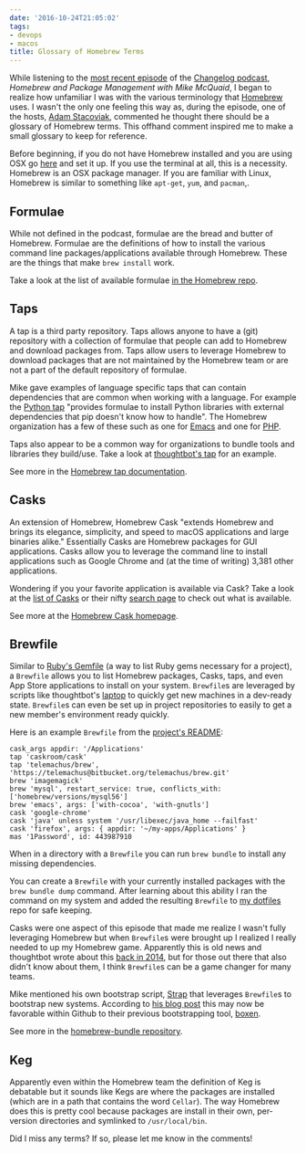 ```yaml
---
date: '2016-10-24T21:05:02'
tags:
- devops
- macos
title: Glossary of Homebrew Terms
---
```


While listening to the [most recent episode](https://changelog.com/podcast/223) of the [Changelog podcast](https://changelog.com/podcast), _Homebrew and Package Management with Mike McQuaid_, I began to realize how unfamiliar I was with the various terminology that [Homebrew](http://brew.sh) uses. I wasn't the only one feeling this way as, during the episode, one of the hosts, [Adam Stacoviak](https://twitter.com/adamstac), commented he thought there should be a glossary of Homebrew terms. This offhand comment inspired me to make a small glossary to keep for reference.

Before beginning, if you do not have Homebrew installed and you are using OSX go [here](http://brew.sh/) and set it up. If you use the terminal at all, this is a necessity. Homebrew is an OSX package manager. If you are familiar with Linux, Homebrew is similar to something like `apt-get`, `yum`, and `pacman`,.

## Formulae

While not defined in the podcast, formulae are the bread and butter of Homebrew. Formulae are the definitions of how to install the various command line packages/applications available through Homebrew. These are the things that make `brew install` work.

Take a look at the list of available formulae [in the Homebrew repo](https://github.com/Homebrew/homebrew-core/tree/master/Formula).

## Taps

A tap is a third party repository. Taps allows anyone to have a (git) repository with a collection of formulae that people can add to Homebrew and download packages from. Taps allow users to leverage Homebrew to download packages that are not maintained by the Homebrew team or are not a part of the default repository of formulae.

Mike gave examples of language specific taps that can contain dependencies that are common when working with a language. For example the [Python tap](https://github.com/Homebrew/Homebrew-python) "provides formulae to install Python libraries with external dependencies that pip doesn't know how to handle". The Homebrew organization has a few of these such as one for [Emacs](https://github.com/Homebrew/Homebrew-emacs) and one for [PHP](https://github.com/Homebrew/Homebrew-php).

Taps also appear to be a common way for organizations to bundle tools and libraries they build/use. Take a look at [thoughtbot's tap](https://github.com/thoughtbot/Homebrew-formulae) for an example.

See more in the [Homebrew tap documentation](https://github.com/Homebrew/brew/blob/master/docs/brew-tap.md).

## Casks

An extension of Homebrew, Homebrew Cask "extends Homebrew and brings its elegance, simplicity, and speed to macOS applications and large binaries alike." Essentially Casks are Homebrew packages for GUI applications. Casks allow you to leverage the command line to install applications such as Google Chrome and (at the time of writing) 3,381 other applications.

Wondering if you your favorite application is available via Cask? Take a look at the [list of Casks](https://github.com/caskroom/homebrew-cask/tree/master/Casks) or their nifty [search page](https://caskroom.github.io/search) to check out what is available.

See more at the [Homebrew Cask homepage](https://caskroom.github.io/).

## Brewfile

Similar to [Ruby's Gemfile](http://bundler.io/v1.5/gemfile.html) (a way to list Ruby gems necessary for a project), a `Brewfile` allows you to list Homebrew packages, Casks, taps, and even App Store applications to install on your system. `Brewfile`s are leveraged by scripts like thoughtbot's [laptop](https://github.com/thoughtbot/laptop) to quickly get new machines in a dev-ready state. `Brewfile`s can even be set up in project repositories to easily to get a new member's environment ready quickly.

Here is an example `Brewfile` from the [project's README](https://github.com/Homebrew/homebrew-bundle#usage):

```
cask_args appdir: '/Applications'
tap 'caskroom/cask'
tap 'telemachus/brew', 'https://telemachus@bitbucket.org/telemachus/brew.git'
brew 'imagemagick'
brew 'mysql', restart_service: true, conflicts_with: ['homebrew/versions/mysql56']
brew 'emacs', args: ['with-cocoa', 'with-gnutls']
cask 'google-chrome'
cask 'java' unless system '/usr/libexec/java_home --failfast'
cask 'firefox', args: { appdir: '~/my-apps/Applications' }
mas '1Password', id: 443987910
```

When in a directory with a `Brewfile` you can run `brew bundle` to install any missing dependencies.

You can create a `Brewfile` with your currently installed packages with the `brew bundle dump` command. After learning about this ability I ran the command on my system and added the resulting `Brewfile` to [my dotfiles](https://github.com/tmr08c/dotfiles/commit/1e9e37d7fd60343d33979bf6517197ed2a4b9260) repo for safe keeping.

Casks were one aspect of this episode that made me realize I wasn't fully leveraging Homebrew but when `Brewfile`s were brought up I realized I really needed to up my Homebrew game. Apparently this is old news and thoughtbot wrote about this [back in 2014](https://robots.thoughtbot.com/brewfile-a-gemfile-but-for-homebrew), but for those out there that also didn't know about them, I think `Brewfile`s can be a game changer for many teams.

Mike mentioned his own bootstrap script, [Strap](https://github.com/MikeMcQuaid/strap/) that leverages `Brewfile`s to bootstrap new systems. According to [his blog post](http://mikemcquaid.com/2016/06/15/replacing-boxen/) this may now be favorable within Github to their previous bootstrapping tool, [boxen](https://github.com/boxen/our-boxen).

See more in the [homebrew-bundle repository](https://github.com/Homebrew/homebrew-bundle).

## Keg

Apparently even within the Homebrew team the definition of Keg is debatable but it sounds like Kegs are where the packages are installed (which are in a path that contains the word `Cellar`). The way Homebrew does this is pretty cool because packages are install in their own, per-version directories and symlinked to `/usr/local/bin`.


Did I miss any terms? If so, please let me know in the comments!
